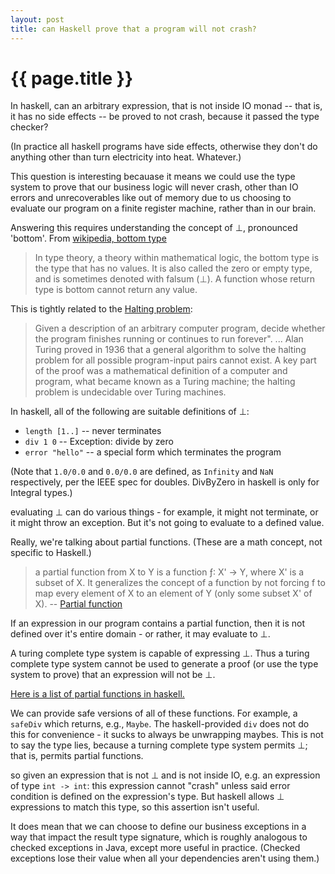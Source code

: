```yaml
---
layout: post
title: can Haskell prove that a program will not crash?
---
```


# {{ page.title }}

In haskell, can an arbitrary expression, that is not inside IO monad -- that is, it has no side effects -- be proved to not crash, because it passed the type checker?

(In practice all haskell programs have side effects, otherwise they don't do anything other than turn electricity into heat. Whatever.)

This question is interesting becauase it means we could use the type system to prove that our business logic will never crash, other than IO errors and unrecoverables like out of memory due to us choosing to evaluate our program on a finite register machine, rather than in our brain.

Answering this requires understanding the concept of ⊥, pronounced 'bottom'. From [wikipedia, bottom type](http://en.wikipedia.org/wiki/Bottom_type)

> In type theory, a theory within mathematical logic, the bottom type is the type that has no values. It is also called the zero or empty type, and is sometimes denoted with falsum (⊥). A function whose return type is bottom cannot return any value.

This is tightly related to the [Halting problem](http://en.wikipedia.org/wiki/Halting_problem):

> Given a description of an arbitrary computer program, decide whether the program finishes running or continues to run forever". ... Alan Turing proved in 1936 that a general algorithm to solve the halting problem for all possible program-input pairs cannot exist. A key part of the proof was a mathematical definition of a computer and program, what became known as a Turing machine; the halting problem is undecidable over Turing machines.

In haskell, all of the following are suitable definitions of ⊥:
 * `length [1..]` -- never terminates
 * `div 1 0` -- Exception: divide by zero
 * `error "hello"` -- a special form which terminates the program

(Note that `1.0/0.0` and `0.0/0.0` are defined, as `Infinity` and `NaN` respectively, per the IEEE spec for doubles. DivByZero in haskell is only for Integral types.)

evaluating ⊥ can do various things - for example, it might not terminate, or it might throw an exception. But it's not going to evaluate to a defined value.

Really, we're talking about partial functions. (These are a math concept, not specific to Haskell.)

> a partial function from X to Y is a function ƒ: X' → Y, where X' is a subset of X. It generalizes the concept of a function by not forcing f to map every element of X to an element of Y (only some subset X' of X). -- [Partial function](http://en.wikipedia.org/wiki/Partial_function)

If an expression in our program contains a partial function, then it is not defined over it's entire domain - or rather, it may evaluate to ⊥.

A turing complete type system is capable of expressing ⊥. Thus a turing complete type system cannot be used to generate a proof (or use the type system to prove) that an expression will not be ⊥.

[Here is a list of partial functions in haskell.](http://www.haskell.org/haskellwiki/List_of_partial_functions)

We can provide safe versions of all of these functions. For example, a `safeDiv` which returns, e.g., `Maybe`. The haskell-provided `div` does not do this for convenience - it sucks to always be unwrapping maybes. This is not to say the type lies, because a turning complete type system permits ⊥; that is, permits partial functions.

so given an expression that is not ⊥ and is not inside IO, e.g. an expression of type `int -> int`: this expression cannot "crash" unless said error condition is defined on the expression's type. But haskell allows ⊥ expressions to match this type, so this assertion isn't useful.

It does mean that we can choose to define our business exceptions in a way that impact the result type signature, which is roughly analogous to checked exceptions in Java, except more useful in practice. (Checked exceptions lose their value when all your dependencies aren't using them.)
